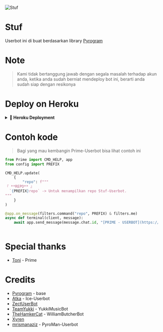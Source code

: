 ![Stuf](https://telegra.ph/file/1c6fa96c58dcb10dcf408.jpg)

# Stuf

Userbot ini di buat berdasarkan library [Pyrogram](https://github.com/pyrogram/pyrogram)

# Note

> Kami tidak bertanggung jawab dengan segala masalah terhadap akun anda, ketika anda sudah berniat mendeploy bot ini, berarti anda sudah siap dengan resikonya

# Deploy on Heroku
<details>
<summary><b> 🚀 Heroku Deployment</b></summary>
<br>

<h3 align="left">Klik Tombol di Bawah ini untuk Deploy di Heroku</h3>
<p align="left"><a href="https://heroku.com/deploy?template=https://github.com/xyung7/Stuf-Userbot"><img src="https://www.herokucdn.com/deploy/button.png" alt="Deploy to Heroku" target="_blank"/></a></p>

<a href="http://telegram.dog/XTZ_HerokuBot?start=QnVrYW5EZXYvUHJpbWUtVXNlcmJvdCBtYXN0ZXI"><img src="https://telegra.ph/file/70966bb4b212649afc8dc.jpg"/></a>
</details>

# Contoh kode
> Bagi yang mau kembangin Prime-Userbot bisa lihat contoh ini

```python
from Prime import CMD_HELP, app
from config import PREFIX

CMD_HELP.update(
    {
        "repo": f"""
『 **REPO** 』
  `{PREFIX}repo` -> Untuk menampilkan repo Stuf-Userbot.
"""
    }
)

@app.on_message(filters.command("repo", PREFIX) & filters.me)
async def terminal(client, message):
    await app.send_message(message.chat.id, "[PRIME - USERBOT](https://github.com/BukanDev/Prime-Userbot)")
    
```

# Special thanks

- [Toni](https://github.com/Toni880) - Prime

# Credits

- [Pyrogram](https://github.com/pyrogram/pyrogram) - base
- [Atka](https://github.com/jokokendi) - Ice-Userbot
- [ZectUserBot](https://github.com/SHRE-YANSH)
- [TeamYukki](https://github.com/TeamYukki/YukkiMusicBot) - YukkiMusicBot
- [TheHamkerCat](https://github.com/TheHamkerCat/WilliamButcherBot) - WilliamButcherBot
- [Xyren](https://github.com/Xyren-64bit)
- [mrismanaziz](https://github.com/mrismanaziz/PyroMan-Userbot) - PyroMan-Userbot
